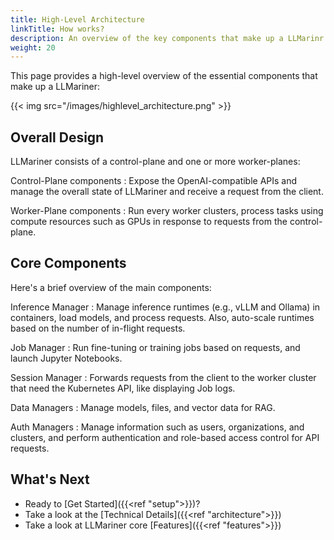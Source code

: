 ```yaml
---
title: High-Level Architecture
linkTitle: How works?
description: An overview of the key components that make up a LLMarinr.
weight: 20
---
```


This page provides a high-level overview of the essential components that make up a LLMariner:

<!-- original file is located at diagram/llmariner.excalidraw -->
{{< img src="/images/highlevel_architecture.png" >}}

## Overall Design

LLMariner consists of a control-plane and one or more worker-planes:

Control-Plane components
: Expose the OpenAI-compatible APIs and manage the overall state of LLMariner and receive a request from the client.

Worker-Plane components
: Run every worker clusters, process tasks using compute resources such as GPUs in response to requests from the control-plane.

## Core Components

Here's a brief overview of the main components:

Inference Manager
: Manage inference runtimes (e.g., vLLM and Ollama) in containers, load models, and process requests. Also, auto-scale runtimes based on the number of in-flight requests.

Job Manager
: Run fine-tuning or training jobs based on requests, and launch Jupyter Notebooks.

Session Manager
: Forwards requests from the client to the worker cluster that need the Kubernetes API, like displaying Job logs.

Data Managers
: Manage models, files, and vector data for RAG.

Auth Managers
: Manage information such as users, organizations, and clusters, and perform authentication and role-based access control for API requests.

## What's Next

- Ready to [Get Started]({{<ref "setup">}})?
- Take a look at the [Technical Details]({{<ref "architecture">}})
- Take a look at LLMariner core [Features]({{<ref "features">}})
